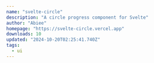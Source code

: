 ```yaml
---
name: "svelte-circle"
description: "A circle progress component for Svelte"
author: "Abiee"
homepage: "https://svelte-circle.vercel.app"
downloads: 10
updated: "2024-10-20T02:25:41.740Z"
tags: 
  - ui
---
```


